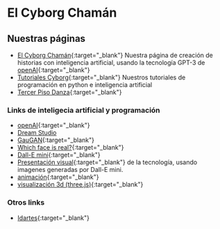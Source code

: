 # El Cyborg Chamán

## Nuestras páginas

- [El Cyborg Chamán](https://elcyborgchaman.pythonanywhere.com){:target="_blank"}
Nuestra página de creación de historias con inteligencia artificial, usando la tecnología GPT-3 de [openAI](https://openai.com/api){:target="_blank"}
- [Tutoriales Cyborg](tutorials/home.html){:target="_blank"} Nuestros tutoriales de programación en python e inteligencia artificial
- [Tercer Piso Danza](https://www.tercerpisodanza.com/){:target="_blank"}


### Links de inteligecia artificial y programación
- [openAI](https://openai.com/api){:target="_blank"}
- [Dream Studio](https://beta.dreamstudio.ai/dream) 
- [GauGAN](http://gaugan.org/gaugan2){:target="_blank"}
- [Which face is real?](https://www.whichfaceisreal.com/index.php){:target="_blank"}
- [Dall-E mini](https://huggingface.co/spaces/dalle-mini/dalle-mini){:target="_blank"}
- [Presentación visual](https://cyborgshaman.pythonanywhere.com/presentation){:target="_blank"} de la tecnología, usando imagenes generadas por Dall-E mini.
- [animación](animationmaster/index.html){:target="_blank"}
- [visualización 3d (three.js)](/threejs/projectionroom.html){:target="_blank"}


### Otros links

- [Idartes](idartes.gov.co){:target="_blank"}

